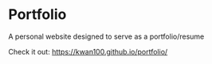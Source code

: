 # Portfolio
A personal website designed to serve as a portfolio/resume 

Check it out: https://kwan100.github.io/portfolio/ 
